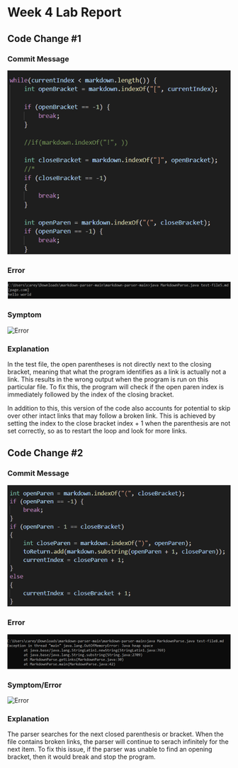 # Week 4 Lab Report

## Code Change #1

### Commit Message
![ChangeOne](change1.PNG)

### Error
![Test with Issue](error1.PNG)

### Symptom
![Error](symptom1.PNG)


### Explanation

In the test file, the open parentheses is not directly next to the closing bracket, meaning that what the program identifies as a link is actually not a link. This results in the wrong output when the program is run on this particular file. To fix this, the program will check if the open paren index is immediately followed by the index of the closing bracket.

In addition to this, this version of the code also accounts for potential to skip over other intact links that may follow a broken link. This is achieved by setting the index to the close bracket index + 1 when the parenthesis are not set correctly, so as to restart the loop and look for more links.

## Code Change #2

### Commit Message
![Image](change2.PNG)

### Error

![Test With Issue](error2.png)

### Symptom/Error
![Error](symptom2.PNG)

### Explanation
 The parser searches for the next closed parenthesis or bracket. When the file contains broken links, the parser will continue to serach infinitely for the next item. To fix this issue, if the parser was unable to find an opening bracket, then it would break and stop the program.
